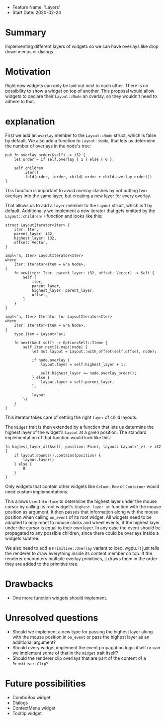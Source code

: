 - Feature Name: 'Layers'
- Start Date: 2020-02-24

# Summary
[summary]: #summary

Implementing different layers of widgets so we can have overlays like drop down menus or dialogs.

# Motivation
[motivation]: #motivation

Right now widgets can only be laid out next to each other. There is no possibility to show a widget on top of another.
This proposal would allow widgets to declare their `Layout::Node` an overlay, so they wouldn't need to adhere to that.

# explanation
[explanation]: #explanation

First we add an `overlay` member to the `Layout::Node` struct, which is false by default. We also add a function to `Layout::Node`, that lets us determine the number of overlays in the node's tree:

```
pub fn overlay_order(&self) -> i32 {
    let order = if self.overlay { 1 } else { 0 };

    self.children
        .iter()
        .fold(order, |order, child| order + child.overlay_order())
}
```

This function is important to avoid overlay clashes by not putting two overlays into the same layer, but creating a new layer for every overlay.

That allows us to add a `layer` member to the `Layout` struct, which is 1 by default. Additionally we implement a new iterator that gets emitted by the `Layout::children()` function and looks like this:

```
struct LayoutIterator<Iter> {
    iter: Iter,
    parent_layer: i32,
    highest_layer: i32,
    offset: Vector,
}

impl<'a, Iter> LayoutIterator<Iter>
where
    Iter: Iterator<Item = &'a Node>,
{
    fn new(iter: Iter, parent_layer: i32, offset: Vector) -> Self {
        Self {
            iter,
            parent_layer,
            highest_layer: parent_layer,
            offset,
        }
    }
}

impl<'a, Iter> Iterator for LayoutIterator<Iter>
where
    Iter: Iterator<Item = &'a Node>,
{
    type Item = Layout<'a>;

    fn next(&mut self) -> Option<Self::Item> {
        self.iter.next().map(|node| {
            let mut layout = Layout::with_offset(self.offset, node);

            if node.overlay {
                layout.layer = self.highest_layer + 1;

                self.highest_layer += node.overlay_order();
            } else {
                layout.layer = self.parent_layer;
            };

            layout
        })
    }
}
```

This iterator takes care of setting the right `layer` of child layouts.

The `Widget` trait is then extended by a function that lets us determine the highest layer of the widget's `Layout` at a given position. The standard implementation of that function would look like this:

```
fn highest_layer_at(&self, position: Point, layout: Layout<'_>) -> i32 {
    if layout.bounds().contains(position) {
        layout.layer()
    } else {
        0
    }
}
```

Only widgets that contain other widgets like `Column`, `Row` or `Container` would need custom implementations.

This allows `UserInterface` to determine the highest layer under the mouse cursor by calling its root widget's `highest_layer_at` function with the mouse position as argument. It then passes that information along with the mouse position when calling `on_event` of its root widget.
All widgets need to be adapted to only react to mouse clicks and wheel events, if the highest layer under the cursor is equal to their own layer.
In any case the event should be propagated to any possible children, since there could be overlays inside a widgets subtree.

We also need to add a `Primitive::Overlay` variant to iced_wgpu. It just tells the renderer to draw everything inside its content member on top.
If the renderer encounters multiple overlay primitives, it draws them in the order they are added to the primitive tree.

# Drawbacks
[drawbacks]: #drawbacks

 - One more function widgets should implement.

# Unresolved questions
[unresolved-questions]: #unresolved-questions

- Should we implement a new type for passing the highest layer along with the mouse position in `on_event` or pass the highest layer as an additional argument?
- Should every widget implement the event propagation logic itself or can we implement some of that in the `Widget` trait itself?
- Should the renderer clip overlays that are part of the content of a `Primitive::Clip`?

# Future possibilities
[future-possibilities]: #future-possibilities

- ComboBox widget
- Dialogs
- ContextMenu widget
- Tooltip widget

